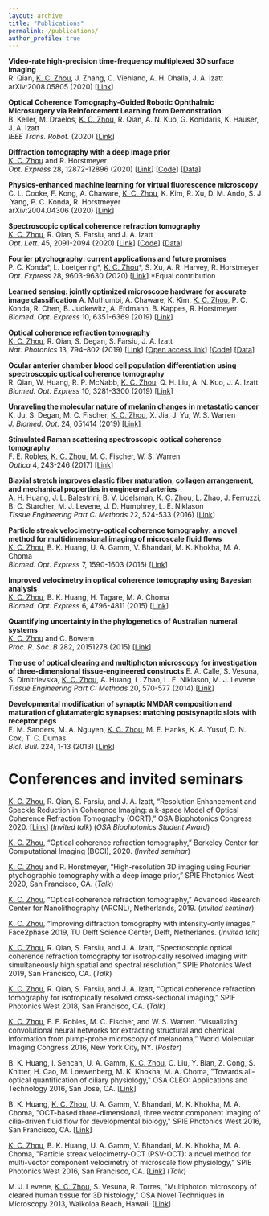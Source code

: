 ```yaml
---
layout: archive
title: "Publications"
permalink: /publications/
author_profile: true
---
```

**Video-rate high-precision time-frequency multiplexed 3D surface imaging**  
R. Qian, <ins>K. C. Zhou</ins>, J. Zhang, C. Viehland, A. H. Dhalla, J. A. Izatt  
arXiv:2008.05805 (2020) [[Link](https://arxiv.org/abs/2008.05805)]

**Optical Coherence Tomography-Guided Robotic Ophthalmic Microsurgery via Reinforcement Learning from Demonstration**  
B. Keller, M. Draelos, <ins>K. C. Zhou</ins>, R. Qian, A. N. Kuo, G. Konidaris, K. Hauser, J. A. Izatt  
*IEEE Trans. Robot.* (2020) [[Link](https://ieeexplore.ieee.org/abstract/document/9069310)]

**Diffraction tomography with a deep image prior**  
<ins>K. C. Zhou</ins> and R. Horstmeyer  
*Opt. Express* 28, 12872-12896 (2020) [[Link](https://www.osapublishing.org/oe/abstract.cfm?uri=oe-28-9-12872)] [[Code](https://github.com/kevinczhou/deep-prior-diffraction-tomography)] [[Data](https://figshare.com/articles/Diffraction_tomography_with_a_deep_image_prior_-_raw_data/12081708)]

**Physics-enhanced machine learning for virtual fluorescence microscopy**  
C. L. Cooke, F. Kong, A. Chaware, <ins>K. C. Zhou</ins>, K. Kim, R. Xu, D. M. Ando, S. J .Yang, P. C. Konda, R. Horstmeyer  
arXiv:2004.04306 (2020) [[Link](https://arxiv.org/abs/2004.04306)]

**Spectroscopic optical coherence refraction tomography**  
<ins>K. C. Zhou</ins>, R. Qian, S. Farsiu, and J. A. Izatt  
*Opt. Lett.* 45, 2091-2094 (2020) [[Link](https://www.osapublishing.org/ol/abstract.cfm?uri=ol-45-7-2091)] [[Code](https://osapublishing.figshare.com/articles/Spectral_fitting_code_for_SOCT_and_SOCRT/11931228)] [[Data](https://osapublishing.figshare.com/articles/Raw_spectra_of_polystyrene_beads_from_SOCT_and_SOCRT/11931225)]

**Fourier ptychography: current applications and future promises**  
P. C. Konda\*, L. Loetgering\*, <ins>K. C. Zhou</ins>\*, S. Xu, A. R. Harvey, R. Horstmeyer  
*Opt. Express* 28, 9603-9630 (2020)  [[Link](https://www.osapublishing.org/oe/abstract.cfm?uri=oe-28-7-9603)] \*Equal contribution

**Learned sensing: jointly optimized microscope hardware for accurate image classification**
A. Muthumbi, A. Chaware, K. Kim, <ins>K. C. Zhou</ins>, P. C. Konda, R. Chen, B. Judkewitz, A. Erdmann, B. Kappes, R. Horstmeyer  
*Biomed. Opt. Express* 10, 6351-6369 (2019) [[Link](https://www.osapublishing.org/boe/abstract.cfm?uri=boe-10-12-6351)]

**Optical coherence refraction tomography**  
<ins>K. C. Zhou</ins>, R. Qian, S. Degan, S. Farsiu, J. A. Izatt  
*Nat. Photonics* 13, 794–802 (2019) [[Link](https://www.nature.com/articles/s41566-019-0508-1)]  [[Open access link](https://rdcu.be/bO6eQ)] [[Code](https://github.com/kevinczhou/optical-coherence-refraction-tomography)] [[Data](https://figshare.com/articles/Biological_datasets_for_optical_coherence_refraction_tomography_OCRT_/8297138)]

**Ocular anterior chamber blood cell population differentiation using spectroscopic optical coherence tomography**  
R. Qian, W. Huang, R. P. McNabb, <ins>K. C. Zhou</ins>, Q. H. Liu, A. N. Kuo, J. A. Izatt  
*Biomed. Opt. Express* 10, 3281-3300 (2019) [[Link](https://www.osapublishing.org/boe/abstract.cfm?uri=boe-10-7-3281)]

**Unraveling the molecular nature of melanin changes in metastatic cancer**  
K. Ju, S. Degan, M. C. Fischer, <ins>K. C. Zhou</ins>, X. Jia, J. Yu, W. S. Warren  
*J. Biomed. Opt.* 24, 051414 (2019) [[Link](https://doi.org/10.1117/1.JBO.24.5.051414)]

**Stimulated Raman scattering spectroscopic optical coherence tomography**  
F. E. Robles, <ins>K. C. Zhou</ins>, M. C. Fischer, W. S. Warren  
*Optica* 4, 243-246 (2017) [[Link](https://www.osapublishing.org/optica/abstract.cfm?uri=optica-4-2-243)]

**Biaxial stretch improves elastic fiber maturation, collagen arrangement, and mechanical properties in engineered arteries**  
A. H. Huang, J. L. Balestrini, B. V. Udelsman, <ins>K. C. Zhou</ins>, L. Zhao, J. Ferruzzi, B. C. Starcher, M. J. Levene, J. D. Humphrey, L. E. Niklason  
*Tissue Engineering Part C: Methods* 22, 524-533 (2016) [[Link](https://www.liebertpub.com/doi/abs/10.1089/ten.TEC.2015.0309)]

**Particle streak velocimetry-optical coherence tomography: a novel method for multidimensional imaging of microscale fluid flows**  
<ins>K. C. Zhou</ins>, B. K. Huang, U. A. Gamm, V. Bhandari, M. K. Khokha, M. A. Choma  
*Biomed. Opt. Express* 7, 1590-1603 (2016)  [[Link](https://www.osapublishing.org/boe/abstract.cfm?uri=boe-7-4-1590)]

**Improved velocimetry in optical coherence tomography using Bayesian analysis**  
<ins>K. C. Zhou</ins>, B. K. Huang, H. Tagare, M. A. Choma  
*Biomed. Opt. Express* 6, 4796-4811 (2015)  [[Link](https://www.osapublishing.org/boe/abstract.cfm?uri=boe-6-12-4796)]

**Quantifying uncertainty in the phylogenetics of Australian numeral systems**  
<ins>K. C. Zhou</ins> and C. Bowern  
*Proc. R. Soc. B* 282, 20151278 (2015) [[Link](https://royalsocietypublishing.org/doi/full/10.1098/rspb.2015.1278)]

**The use of optical clearing and multiphoton microscopy for investigation of three-dimensional tissue-engineered constructs**
E. A. Calle, S. Vesuna, S. Dimitrievska, <ins>K. C. Zhou</ins>, A. Huang, L. Zhao, L. E. Niklason, M. J. Levene  
*Tissue Engineering Part C: Methods* 20, 570-577 (2014) [[Link](https://www.liebertpub.com/doi/abs/10.1089/ten.tec.2013.0538)]

**Developmental modification of synaptic NMDAR composition and maturation of glutamatergic synapses: matching postsynaptic slots with receptor pegs**  
E. M. Sanders, M. A. Nguyen, <ins>K. C. Zhou</ins>, M. E. Hanks, K. A. Yusuf, D. N. Cox, T. C. Dumas  
*Biol. Bull.* 224, 1-13 (2013) [[Link](https://www.journals.uchicago.edu/doi/abs/10.1086/BBLv224n1p1)]

# Conferences and invited seminars
<ins>K. C. Zhou</ins>, R. Qian, S. Farsiu, and J. A. Izatt, “Resolution Enhancement and Speckle Reduction in Coherence Imaging: a k-space Model of Optical Coherence Refraction Tomography (OCRT),” OSA Biophotonics Congress 2020. [[Link](https://www.osapublishing.org/abstract.cfm?uri=OCT-2020-OTu1E.2)] (*Invited talk*) (*OSA Biophotonics Student Award*)

<ins>K. C. Zhou</ins>, “Optical coherence refraction tomography,” Berkeley Center for Computational Imaging (BCCI), 2020. (*Invited seminar*)

<ins>K. C. Zhou</ins> and R. Horstmeyer, “High-resolution 3D imaging using Fourier ptychographic tomography with a deep image prior,” SPIE Photonics West 2020, San Francisco, CA. (*Talk*)

<ins>K. C. Zhou</ins>, “Optical coherence refraction tomography,” Advanced Research Center for Nanolithography (ARCNL), Netherlands, 2019. (*Invited seminar*)

<ins>K. C. Zhou</ins>, “Improving diffraction tomography with intensity-only images,” Face2phase 2019, TU Delft Science Center, Delft, Netherlands. (*Invited talk*)

<ins>K. C. Zhou</ins>, R. Qian, S. Farsiu, and J. A. Izatt, “Spectroscopic optical coherence refraction tomography for isotropically resolved imaging with simultaneously high spatial and spectral resolution,” SPIE Photonics West 2019, San Francisco, CA. (*Talk*)

<ins>K. C. Zhou</ins>, R. Qian, S. Farsiu, and J. A. Izatt, “Optical coherence refraction tomography for isotropically resolved cross-sectional imaging,” SPIE Photonics West 2018, San Francisco, CA. (*Talk*)

<ins>K. C. Zhou</ins>, F. E. Robles, M. C. Fischer, and W. S. Warren. “Visualizing convolutional neural networks for extracting structural and chemical information from pump-probe microscopy of melanoma,” World Molecular Imaging Congress 2016, New York City, NY. (*Poster*)

B. K. Huang, I. Sencan, U. A. Gamm, <ins>K. C. Zhou</ins>, C. Liu, Y. Bian, Z. Cong, S. Knitter, H. Cao, M. Loewenberg, M. K. Khokha, M. A. Choma, "Towards all-optical quantification of ciliary physiology," OSA CLEO: Applications and Technology 2016, San Jose, CA. [[Link](https://www.osapublishing.org/abstract.cfm?uri=cleo_at-2016-ATh1N.1)]

B. K. Huang, <ins>K. C. Zhou</ins>, U. A. Gamm, V. Bhandari, M. K. Khokha, M. A. Choma, "OCT-based three-dimensional, three vector component imaging of cilia-driven fluid flow for developmental biology," SPIE Photonics West 2016, San Francisco, CA. [[Link](https://www.spiedigitallibrary.org/conference-proceedings-of-spie/9716/97160J/OCT-based-three-dimensional-three-vector-component-imaging-of-cilia/10.1117/12.2211601.short)]

<ins>K. C. Zhou</ins>, B. K. Huang, U. A. Gamm, V. Bhandari, M. K. Khokha, M. A. Choma, "Particle streak velocimetry-OCT (PSV-OCT): a novel method for multi-vector component velocimetry of microscale flow physiology," SPIE Photonics West 2016, San Francisco, CA. [[Link](https://www.spiedigitallibrary.org/conference-proceedings-of-spie/9697/96970F/Particle-streak-velocimetry-OCT-PSV-OCT--a-novel-method/10.1117/12.2214794.short?SSO=1)] (*Talk*)

M. J. Levene, <ins>K. C. Zhou</ins>, S. Vesuna, R. Torres, "Multiphoton microscopy of cleared human tissue for 3D histology," OSA Novel Techniques in Microscopy 2013, Waikoloa Beach, Hawaii. [[Link](https://www.osapublishing.org/abstract.cfm?uri=NTM-2013-NT3B.2)]








 








